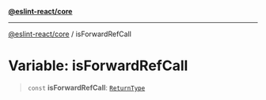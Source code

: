 [**@eslint-react/core**](../README.md)

***

[@eslint-react/core](../README.md) / isForwardRefCall

# Variable: isForwardRefCall

> `const` **isForwardRefCall**: [`ReturnType`](../@eslint-react/namespaces/isReactAPICall/type-aliases/ReturnType.md)
